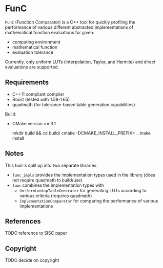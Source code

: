 FunC
====

`FunC` (Function Comparator) is a C++ tool for quickly profiling the performance of various different abstracted implementations of mathematical function evaluations for given:
- computing environment
- mathematical function
- evaluation tolerance

Currently, only uniform LUTs (interpolation, Taylor, and Hermite) and direct evaluations are supported.


Requirements
------------

- C++11 compliant compiler
- Boost (tested with 1.58-1.65)
- quadmath (for tolerance-based table generation capabilities)

Build:

- CMake version >= 3.1

    mkdir build && cd build/
	cmake -DCMAKE_INSTALL_PREFIX=<install-dir>  ..
	make install


Notes
-----

This tool is split up into two separate libraries:
- `func_impls` provides the implementation types used in the library (does not require quadmath to build/use)
- `func` combines the implementation types with
  - `UniformLookupTableGenerator` for generating LUTs according to various criteria (requires quadmath)
  - `ImplementationComparator` for comparing the performance of various implementations


References
----------

TODO reference to SISC paper


Copyright
---------

TODO decide on copyright
